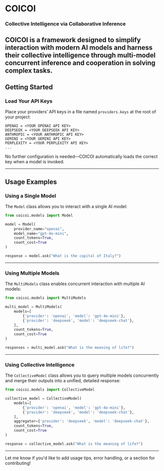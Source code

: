 # COICOI
### Collective Intelligence via Collaborative Inference

**COICOI** is a framework designed to simplify interaction with modern AI models and harness their collective intelligence through multi-model concurrent inference and cooperation in solving complex tasks.
---

## Getting Started

### Load Your API Keys

Place your providers’ API keys in a file named `providers.keys` at the root of your project:

```
OPENAI = <YOUR OPENAI API KEY>
DEEPSEEK = <YOUR DEEPSEEK API KEY>
ANTHROPIC = <YOUR ANTHROPIC API KEY>
GEMINI = <YOUR GEMINI API KEY>
PERPLEXITY = <YOUR PERPLEXITY API KEY>
...
```

No further configuration is needed—COICOI automatically loads the correct key when a model is invoked.

---

## Usage Examples

### Using a Single Model

The `Model` class allows you to interact with a single AI model:

```python
from coicoi.models import Model

model = Model(
    provider_name="openai",
    model_name="gpt-4o-mini",
    count_tokens=True,
    count_cost=True
)

response = model.ask("What is the capital of Italy?")
```

---

### Using Multiple Models

The `MultiModels` class enables concurrent interaction with multiple AI models:

```python
from coicoi.models import MultiModels

multi_model = MultiModels(
    models=[
        {'provider': 'openai', 'model': 'gpt-4o-mini'},
        {'provider': 'deepseek', 'model': 'deepseek-chat'},
    ],
    count_tokens=True,
    count_cost=True
)

responses = multi_model.ask("What is the meaning of life?")
```

---

### Using Collective Intelligence

The `CollectiveModel` class allows you to query multiple models concurrently and merge their outputs into a unified, detailed response:

```python
from coicoi.models import CollectiveModel

collective_model = CollectiveModel(
    models=[
        {'provider': 'openai', 'model': 'gpt-4o-mini'},
        {'provider': 'deepseek', 'model': 'deepseek-chat'},
    ],
    aggregator={'provider': 'deepseek', 'model': 'deepseek-chat'},
    count_tokens=True,
    count_cost=True
)

response = collective_model.ask("What is the meaning of life?")
```

---

Let me know if you'd like to add usage tips, error handling, or a section for contributing!

